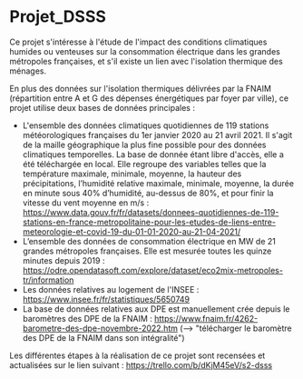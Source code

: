 # Projet_DSSS

Ce projet s'intéresse à l'étude de l'impact des conditions climatiques humides ou venteuses sur la consommation électrique dans les grandes métropoles françaises, et s'il existe un lien avec l'isolation thermique des ménages. 

En plus des données sur l'isolation thermiques délivrées par la FNAIM (répartition entre A et G des dépenses énergétiques par foyer par ville), ce projet utilise deux bases de données principales :
- L'ensemble des données climatiques quotidiennes de 119 stations météorologiques françaises du 1er janvier 2020 au 21 avril 2021. Il s'agit de la maille géographique la plus fine possible pour des données climatiques temporelles. La base de donnée étant libre d'accès, elle a été téléchargée en local. Elle regroupe des variables telles que la température maximale, minimale, moyenne, la hauteur des précipitations, l’humidité relative maximale, minimale, moyenne, la durée en minute sous 40\% d’humidité, au-dessus de 80\%, et pour finir la vitesse du vent moyenne en m/s : https://www.data.gouv.fr/fr/datasets/donnees-quotidiennes-de-119-stations-en-france-metropolitaine-pour-les-etudes-de-liens-entre-meteorologie-et-covid-19-du-01-01-2020-au-21-04-2021/
- L’ensemble des données de consommation électrique en MW de 21 grandes métropoles françaises. Elle est mesurée toutes les quinze minutes depuis 2019 : https://odre.opendatasoft.com/explore/dataset/eco2mix-metropoles-tr/information
- Les données relatives au logement de l'INSEE : https://www.insee.fr/fr/statistiques/5650749
- La base de données relatives aux DPE est manuellement crée depuis le baromètres des DPE de la FNAIM : https://www.fnaim.fr/4262-barometre-des-dpe-novembre-2022.htm (--> "télécharger le baromètre des DPE de la FNAIM dans son intégralité")

Les différentes étapes à la réalisation de ce projet sont recensées et actualisées sur le lien suivant : https://trello.com/b/dKjM45eV/s2-dsss
